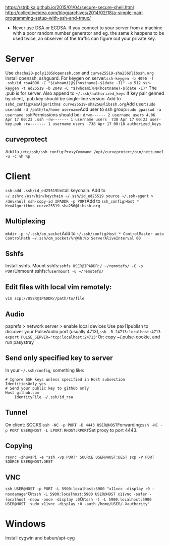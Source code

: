 https://stribika.github.io/2015/01/04/secure-secure-shell.html
http://collectiveidea.com/blog/archives/2014/02/18/a-simple-pair-programming-setup-with-ssh-and-tmux/

* Never use DSA or ECDSA. If you connect to your server from a machine with a poor random number generator and eg. the same k happens to be used twice, an observer of the traffic can figure out your private key.

# Server
Use `chacha20-poly1305@openssh.com` and `curve25519-sha256@libssh.org`
Install openssh, sshguard.
For keygen on server:`
ssh-keygen -b 4096 -f .ssh/id_rsa4096 -C "$(whoami)@$(hostname)-$(date -I)" -a 512
ssh-keygen -t ed25519 -b 2048 -C "$(whoami)@$(hostname)-$(date -I)"
`
The .pub is for server. Also append to `~/.ssh/authorized_keys`
If key pair genned by client, .pub key should be single-line version. 
Add to `sshd_config`:`
KexAlgorithms curve25519-sha256@libssh.org
`Add user:`
sudo useradd -d /path/to/home username
`Add user to ssh group:`
sudo gpasswd -a username ssh
`Permissions should be:`
drwx------ 2 username users 4.0K Apr 17 00:23 .ssh
-rw------- 1 username users  738 Apr 17 00:23 user-key.pub
-rw------- 1 username users  738 Apr 17 00:18 authorized_keys`

## curveprotect
Add to `/etc/ssh/ssh_config`:`
ProxyCommand /opt/curveprotect/bin/nettunnel -u -c %h %p
`

# Client
`
ssh-add .ssh/id_ed25519
`Install keychain.
Add to `~/.zshrc`:`
/usr/bin/keychain ~/.ssh/id_ed25519
source ~/.ssh-agent > /dev/null
ssh-copy-id IPADDR -p PORT
`Add to `ssh_config`:`
Host *
	KexAlgorithms curve25519-sha256@libssh.org
` 

## Multiplexing
`
mkdir -p ~/.ssh/cm_socket
`Add to `~/.ssh/config`:`
Host *
ControlMaster auto
ControlPath ~/.ssh/cm_socket/%r@%h:%p
ServerAliveInterval 60
`

## Sshfs
Install sshfs. Mount sshfs:`
sshfs USER@IPADDR:/ ~/remotefs/ -C -p PORT
`Unmount sshfs:`
fusermount -u ~/remotefs/
`

## Edit files with local vim remotely:
`
vim scp://USER@IPADDR//path/to/file
`

## Audio
paprefs > network server > enable local devices
Use pax11publish to discover your PulseAudio port (usually 4713),`
ssh -R 24713:localhost:4713
export PULSE_SERVER="tcp:localhost:24713"
`Or: copy ~/.pulse-cookie, and run pasystray

## Send only specified key to server
In your `~/.ssh/config`, something like:
```
# Ignore SSH keys unless specified in Host subsection
IdentitiesOnly yes
# Send your public key to github only
Host github.com
	IdentityFile ~/.ssh/id_rsa
```

## Tunnel
On client:
SOCKS:`
ssh -NC -p PORT -D 4443 USER@HOST
`Forwarding:`
ssh -NC -p PORT USER@HOST -L LPORT:RHOST:RPORT
`Set proxy to port 4443.

## Copying
`
rsync -zhuvaPi -e "ssh -vp PORT" SOURCE USER@HOST:DEST
scp -P PORT SOURCE USER@HOST:DEST
`

## VNC
`
ssh USER@HOST -p PORT -L 5900:localhost:5900 "x11vnc -display :0 -noxdamage"
`Or:`
ssh -L 5900:localhost:5900 USER@HOST
x11vnc -safer -localhost -nopw -once -display :0
`Or:`
ssh -t -L 5900:localhost:5900 USER@HOST 'sudo x11vnc -display :0 -auth /home/USER/.Xauthority'
`

# Windows
Install cygwin and babun/apt-cyg

